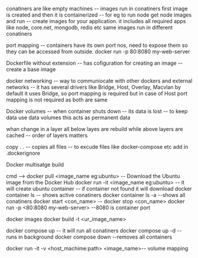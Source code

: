 
conatiners are like empty machines -- images run in conatiners
first image is created and then it is containerized -- for eg to run node get node images and run -- 
create images for your application. it includes all required apps like node, core.net, mongodb, redis etc 
same images run in different conatiners

port mapping -- containers have its own port nos, need to expose them so they can be accessed from outside. 
docker run -p 80:8080 my-web-server

Dockerfile without extension -- has cofiguration for creating an image
-- create a base image 

docker networking -- way to communiocate with other dockers and external networks 
-- it has several drivers like Bridge, Host, Overlay, Macvlan 
by default it uses Bridge, so port mapping is required but in case of Host port mapping is not required as both are same 	


Docker volumes -- when container shuts down -- its data is lost -- to keep data use data volumes 
this acts as permanent data

whan change in a layer all below layes are rebuild while above layers are cached 
-- order of layers matters 

copy . . -- copies all files -- to excude files like docker-compose etc add in .dockerignore

Docker multisatge build 



cmd -->
docker pull <image_name eg:ubuntu> -- Download the Ubuntu image from the Docker Hub
docker run -it <image_name eg:ubuntu> -- it will create ubuntu container -- if container not found it will download 
docker container ls -- shows active conatiners
docker container ls -a --shows all conatiners
docker start <con_name> -- 
docker stop <con_name>
docker run -p <80:8080 my-web-server> --8080 is container port 

docker images
docker build -t <ur_image_name> <path of Dockerfile>

docker compose up -- it will run all conatiners
docker compose up -d -- runs in background
docker compose down --removes all containers

docker run -it -v <host_machime:path> <image_name>-- volume mapping 
